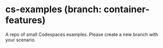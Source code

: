 # cs-examples (branch: container-features)

A repo of small Codespaces examples.  Please create a new branch with your scenario.
